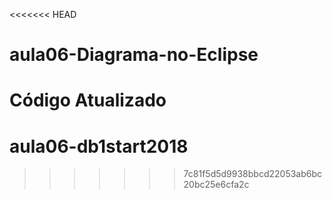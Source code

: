 <<<<<<< HEAD
# aula06-Diagrama-no-Eclipse
Código Atualizado
=======
# aula06-db1start2018
>>>>>>> 7c81f5d5d9938bbcd22053ab6bc20bc25e6cfa2c
